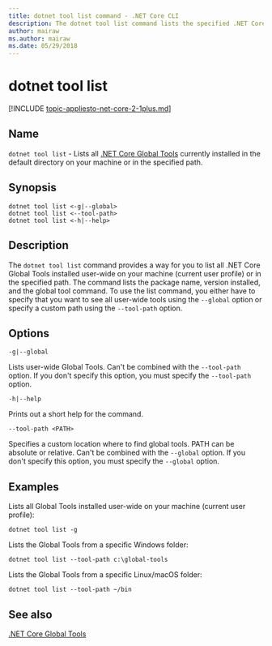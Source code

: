 ```yaml
---
title: dotnet tool list command - .NET Core CLI
description: The dotnet tool list command lists the specified .NET Core Global Tool from your machine.
author: mairaw
ms.author: mairaw
ms.date: 05/29/2018
---
```

# dotnet tool list

[!INCLUDE [topic-appliesto-net-core-2-1plus.md](../../../includes/topic-appliesto-net-core-2-1plus.md)]

## Name

`dotnet tool list` - Lists all [.NET Core Global Tools](global-tools.md) currently installed in the default directory on your machine or in the specified path.

## Synopsis

```
dotnet tool list <-g|--global>
dotnet tool list <--tool-path>
dotnet tool list <-h|--help>
```

## Description

The `dotnet tool list` command provides a way for you to list all .NET Core Global Tools installed user-wide on your machine (current user profile) or in the specified path. The command lists the package name, version installed, and the global tool command. To use the list command, you either have to specify that you want to see all user-wide tools using the `--global` option or specify a custom path using the `--tool-path` option.

## Options

`-g|--global`

Lists user-wide Global Tools. Can't be combined with the `--tool-path` option. If you don't specify this option, you must specify the `--tool-path` option.

`-h|--help`

Prints out a short help for the command.

`--tool-path <PATH>`

Specifies a custom location where to find global tools. PATH can be absolute or relative. Can't be combined with the `--global` option. If you don't specify this option, you must specify the `--global` option.

## Examples

Lists all Global Tools installed user-wide on your machine (current user profile):

`dotnet tool list -g`

Lists the Global Tools from a specific Windows folder:

`dotnet tool list --tool-path c:\global-tools`

Lists the Global Tools from a specific Linux/macOS folder:

`dotnet tool list --tool-path ~/bin`

## See also

[.NET Core Global Tools](global-tools.md)